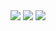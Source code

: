 <img src="https://img.shields.io/badge/-Python_3.12.5-F9DC3E.svg?logo=python&style=flat">
<img src="https://img.shields.io/badge/-Windows-0078D6.svg?logo=windows&style=flat">
<img src="https://img.shields.io/badge/-Visual%20Studio%20Code%201.92.1-007ACC.svg?logo=visual-studio-code&style=flat">
